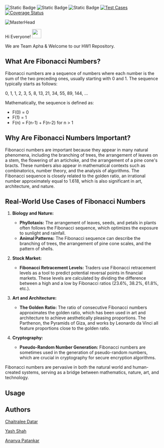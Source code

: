 ![Static Badge](https://img.shields.io/badge/python-3.13-brightgreen)
![Static Badge](https://img.shields.io/badge/platform-linux-blue)
![Static Badge](https://img.shields.io/badge/license-MIT-purple)
[![Test Cases](https://github.com/SE-Alpha-Project/hw1/actions/workflows/python-app.yml/badge.svg)](https://github.com/SE-Alpha-Project/hw1/actions/workflows/python-app.yml)
[![Coverage Status](https://we-cli.github.io/jayin/badges/coverage.svg)](https://github.com/SE-Alpha-Project/hw1/actions)

![MasterHead](https://3.bp.blogspot.com/-958_Gx2Xei8/VP3gwLYI06I/AAAAAAAAASo/L05aJuMmZoY/s1600/fibonacci.gif)

Hi Everyone! <img src="https://raw.githubusercontent.com/MartinHeinz/MartinHeinz/master/wave.gif" width="30px">

We are Team Apha & Welcome to our HW1 Repository.


## What Are Fibonacci Numbers?
Fibonacci numbers are a sequence of numbers where each number is the sum of the two preceding ones, usually starting with 0 and 1. The sequence typically starts as follows:

0, 1, 1, 2, 3, 5, 8, 13, 21, 34, 55, 89, 144, ...

Mathematically, the sequence is defined as:
- F(0) = 0
- F(1) = 1
- F(n) = F(n-1) + F(n-2) for n > 1

## Why Are Fibonacci Numbers Important?
Fibonacci numbers are important because they appear in many natural phenomena, including the branching of trees, the arrangement of leaves on a stem, the flowering of an artichoke, and the arrangement of a pine cone's bracts. These numbers also appear in mathematical contexts such as combinatorics, number theory, and the analysis of algorithms. The Fibonacci sequence is closely related to the golden ratio, an irrational number approximately equal to 1.618, which is also significant in art, architecture, and nature.

## Real-World Use Cases of Fibonacci Numbers
1. **Biology and Nature:**
   - **Phyllotaxis:** The arrangement of leaves, seeds, and petals in plants often follows the Fibonacci sequence, which optimizes the exposure to sunlight and rainfall.
   - **Animal Patterns:** The Fibonacci sequence can describe the branching of trees, the arrangement of pine cone scales, and the pattern of shells.

2. **Stock Market:**
   - **Fibonacci Retracement Levels:** Traders use Fibonacci retracement levels as a tool to predict potential reversal points in financial markets. These levels are calculated by dividing the difference between a high and a low by Fibonacci ratios (23.6%, 38.2%, 61.8%, etc.).

3. **Art and Architecture:**
   - **The Golden Ratio:** The ratio of consecutive Fibonacci numbers approximates the golden ratio, which has been used in art and architecture to achieve aesthetically pleasing proportions. The Parthenon, the Pyramids of Giza, and works by Leonardo da Vinci all feature proportions close to the golden ratio.

4. **Cryptography:**
   - **Pseudo-Random Number Generation:** Fibonacci numbers are sometimes used in the generation of pseudo-random numbers, which are crucial in cryptography for secure encryption algorithms.

Fibonacci numbers are pervasive in both the natural world and human-created systems, serving as a bridge between mathematics, nature, art, and technology.

## Usage

## Authors
[Chaitralee Datar]()

[Yash Shah](https://github.com/yash2705)

[Ananya Patankar]()
